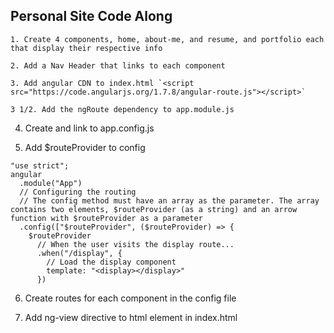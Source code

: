 ## Personal Site Code Along
    1. Create 4 components, home, about-me, and resume, and portfolio each that display their respective info

    2. Add a Nav Header that links to each component

    3. Add angular CDN to index.html `<script src="https://code.angularjs.org/1.7.8/angular-route.js"></script>`

    3 1/2. Add the ngRoute dependency to app.module.js

4. Create and link to app.config.js

5. Add $routeProvider to config
```
"use strict";
angular
  .module("App")
  // Configuring the routing
  // The config method must have an array as the parameter. The array contains two elements, $routeProvider (as a string) and an arrow function with $routeProvider as a parameter
  .config(["$routeProvider", ($routeProvider) => {
    $routeProvider
      // When the user visits the display route...
      .when("/display", {
        // Load the display component
        template: "<display></display>"
      })
```

6. Create routes for each component in the config file

7. Add ng-view directive to html element in index.html

